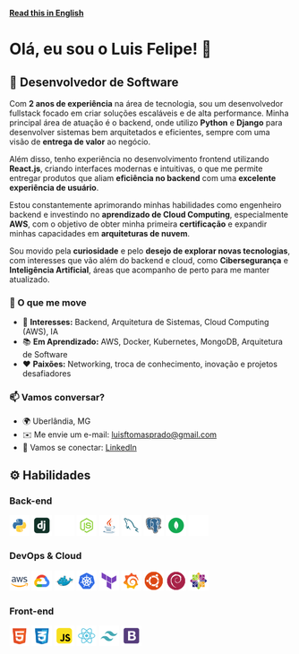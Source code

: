 **[Read this in English](./README_en.md)**

# **Olá, eu sou o Luis Felipe!** 👋

## 🚀 Desenvolvedor de Software

Com **2 anos de experiência** na área de tecnologia, sou um desenvolvedor fullstack focado em criar soluções escaláveis e de alta performance. Minha principal área de atuação é o backend, onde utilizo **Python** e **Django** para desenvolver sistemas bem arquitetados e eficientes, sempre com uma visão de **entrega de valor** ao negócio.

Além disso, tenho experiência no desenvolvimento frontend utilizando **React.js**, criando interfaces modernas e intuitivas, o que me permite entregar produtos que aliam **eficiência no backend** com uma **excelente experiência de usuário**.

Estou constantemente aprimorando minhas habilidades como engenheiro backend e investindo no **aprendizado de Cloud Computing**, especialmente **AWS**, com o objetivo de obter minha primeira **certificação** e expandir minhas capacidades em **arquiteturas de nuvem**.

Sou movido pela **curiosidade** e pelo **desejo de explorar novas tecnologias**, com interesses que vão além do backend e cloud, como **Cibersegurança** e **Inteligência Artificial**, áreas que acompanho de perto para me manter atualizado.

### 🌟 O que me move

- 🎯 **Interesses:** Backend, Arquitetura de Sistemas, Cloud Computing (AWS), IA
- 📚 **Em Aprendizado:** AWS, Docker, Kubernetes, MongoDB, Arquitetura de Software
- ❤️ **Paixões:** Networking, troca de conhecimento, inovação e projetos desafiadores

### 📫 Vamos conversar?

- 🌍 Uberlândia, MG
- ✉️ Me envie um e-mail: <luisftomasprado@gmail.com>
- 🔗 Vamos se conectar: [LinkedIn](https://www.linkedin.com/in/lsstomas)

## ⚙️ Habilidades

### Back-end

<div id="backend">
    <img src="icons/python.svg" width="36" height="36" alt="Python" />
    <img src="icons/django.svg" width="36" height="36" alt="Django" />
    <img src="icons/flask.svg" width="36" height="36" alt="Flask" />
    <img src="icons/node-js.svg" width="36" height="36" alt="Node.js" />
    <img src="icons/java.svg" width="36" height="36" alt="Java" />
    <img src="icons/mysql.svg" width="36" height="36" alt="MySQL" />
    <img src="icons/postgresql.svg" width="36" height="36" alt="PostgreSQL" />
    <img src="icons/mongodb.svg" width="36" height="36" alt="MongoDB" />
    <img src="icons/influxdb.svg" width="36" height="36" alt="InfluxDB" />
</div>

### DevOps & Cloud

<div id="devops_cloud">
    <img src="icons/aws.svg" width="36" height="36" alt="AWS" />
    <img src="icons/gcp.svg" width="36" height="36" alt="GCP" />
    <img src="icons/docker.svg" width="36" height="36" alt="Docker" />
    <img src="icons/kubernetes.svg" width="36" height="36" alt="Kubernetes" />
    <img src="icons/terraform.svg" width="36" height="36" alt="Terraform" />
    <img src="icons/grafana.svg" width="36" height="36" alt="Grafana" />
    <img src="icons/ubuntu.svg" width="36" height="36" alt="Ubuntu" />
    <img src="icons/debian.svg" width="36" height="36" alt="Debian" />
    <img src="icons/centos.svg" width="36" height="36" alt="CentOS" />
</div>

### Front-end

<div id="frontend">
    <img src="icons/html5.svg" width="36" height="36" alt="HTML5" />
    <img src="icons/css3.svg" width="36" height="36" alt="CSS3" />
    <img src="icons/javascript.svg" width="36" height="36" alt="JavaScript" />
    <img src="icons/react.svg" width="36" height="36" alt="React" />
    <img src="icons/tailwind.svg" width="36" height="36" alt="TailwindCSS" />
    <img src="icons/bootstrap.svg" width="36" height="36" alt="Bootstrap" />
</div>
